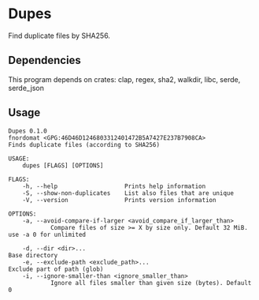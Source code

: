 # Dupes
Find duplicate files by SHA256.

## Dependencies
This program depends on crates: clap, regex, sha2, walkdir, libc, serde, serde\_json

## Usage
```
Dupes 0.1.0
fnordomat <GPG:46D46D1246803312401472B5A7427E237B7908CA>
Finds duplicate files (according to SHA256)

USAGE:
    dupes [FLAGS] [OPTIONS]

FLAGS:
    -h, --help                   Prints help information
    -S, --show-non-duplicates    List also files that are unique
    -V, --version                Prints version information

OPTIONS:
    -a, --avoid-compare-if-larger <avoid_compare_if_larger_than>
            Compare files of size >= X by size only. Default 32 MiB. use -a 0 for unlimited

    -d, --dir <dir>...                                              Base directory
    -e, --exclude-path <exclude_path>...                            Exclude part of path (glob)                                                                                              
    -i, --ignore-smaller-than <ignore_smaller_than>
            Ignore all files smaller than given size (bytes). Default 0
```
